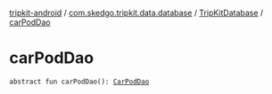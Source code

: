 [tripkit-android](../../index.md) / [com.skedgo.tripkit.data.database](../index.md) / [TripKitDatabase](index.md) / [carPodDao](./car-pod-dao.md)

# carPodDao

`abstract fun carPodDao(): `[`CarPodDao`](../../com.skedgo.tripkit.data.database.locations.carpods/-car-pod-dao/index.md)